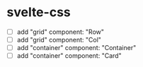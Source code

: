 # svelte-css

- [ ] add "grid" component: "Row"
- [ ] add "grid" component: "Col"
- [ ] add "container" component: "Container"
- [ ] add "container" component: "Card"
